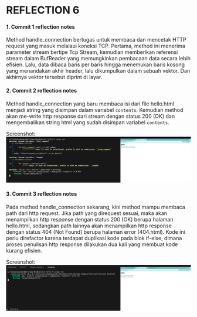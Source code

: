 # REFLECTION 6

#### 1. Commit 1 reflection notes
Method handle_connection bertugas untuk membaca dan mencetak HTTP request yang masuk melalaui koneksi TCP. Pertama, method ini menerima parameter stream bertipe Tcp Stream, kemudian memberikan referensi stream dalam BufReader yang memungkinkan pembacaan data secara lebih efisien. Lalu, data dibaca baris per baris hingga menemukan baris kosong yang menandakan akhir header, lalu dikumpulkan dalam sebuah vektor. Dan akhirnya vektor tersebut diprint di layar.

#### 2. Commit 2 reflection notes
Method handle_connection yang baru membaca isi dari file hello.html menjadi string yang disimpan dalam variabel `contents`. Kemudian method akan me-write http response dari stream dengan status 200 (OK) dan mengembalikan string html yang sudah disimpan variabel `contents`.

Screenshot:
![Commit 2 screen capture](/assets/images/commit2.png)

#### 3. Commit 3 reflection notes
Pada method handle_connection sekarang, kini method mampu membaca path dari http request. Jika path yang direquest sesuai, maka akan menampilkan http response dengan status 200 (OK) berupa halaman hello.html, sedangkan path lainnya akan menampilkan http response dengan status 404 (Not Found) berupa halaman error (404.html). Kode ini perlu direfactor karena terdapat duplikasi kode pada blok if-else, dimana proses penulisan http response dilakukan dua kali yang membuat kode kurang efisien.

Screenshot: 
![Commit 3 screen capture](/assets/images/commit3.png)